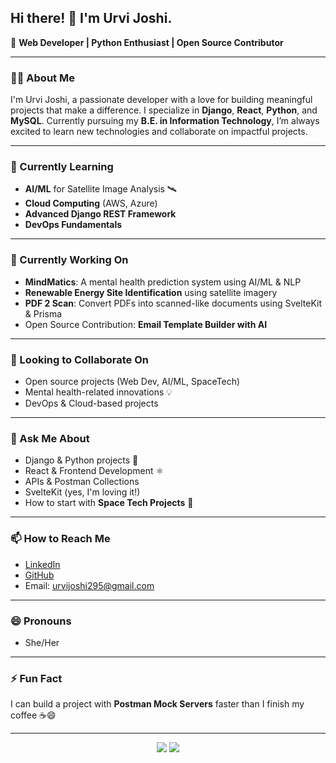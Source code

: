 ## Hi there! 👋 I'm Urvi Joshi.

🚀 **Web Developer | Python Enthusiast | Open Source Contributor**

---

### 👩‍💻 About Me
I'm Urvi Joshi, a passionate developer with a love for building meaningful projects that make a difference. I specialize in **Django**, **React**, **Python**, and **MySQL**. Currently pursuing my **B.E. in Information Technology**, I’m always excited to learn new technologies and collaborate on impactful projects.

---

### 🌱 Currently Learning
- **AI/ML** for Satellite Image Analysis 🛰️
- **Cloud Computing** (AWS, Azure)
- **Advanced Django REST Framework**
- **DevOps Fundamentals**

---

### 🔭 Currently Working On
- **MindMatics**: A mental health prediction system using AI/ML & NLP
- **Renewable Energy Site Identification** using satellite imagery
- **PDF 2 Scan**: Convert PDFs into scanned-like documents using SvelteKit & Prisma
- Open Source Contribution: **Email Template Builder with AI**

---

### 👯 Looking to Collaborate On
- Open source projects (Web Dev, AI/ML, SpaceTech)
- Mental health-related innovations 💡
- DevOps & Cloud-based projects

---

### 💬 Ask Me About
- Django & Python projects 🐍
- React & Frontend Development ⚛️
- APIs & Postman Collections
- SvelteKit (yes, I'm loving it!)
- How to start with **Space Tech Projects** 🚀

---

### 📫 How to Reach Me
- [LinkedIn](https://www.linkedin.com/in/urvi-joshi-7b1974228/)
- [GitHub](https://github.com/UrviJoshi295)
- Email: urvijoshi295@gmail.com

---

### 😄 Pronouns
- She/Her

---

### ⚡ Fun Fact
I can build a project with **Postman Mock Servers** faster than I finish my coffee ☕😄

---

<p align="center">
  <img src="https://github-readme-stats.vercel.app/api?username=UrviJoshi295&show_icons=true&theme=radical" />
  <img src="https://github-readme-stats.vercel.app/api/top-langs/?username=UrviJoshi295&layout=compact&theme=radical" />
</p>
